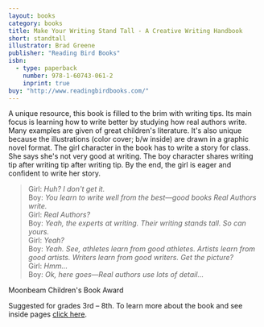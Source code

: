 ```yaml
---
layout: books
category: books
title: Make Your Writing Stand Tall - A Creative Writing Handbook
short: standtall
illustrator: Brad Greene
publisher: "Reading Bird Books"
isbn:
  - type: paperback
    number: 978-1-60743-061-2
    inprint: true
buy: "http://www.readingbirdbooks.com/"
---
```


A unique resource, this book is filled to the brim with writing tips. Its main focus is learning how to write better by studying how real authors write. Many examples are given of great children's literature. It's also unique because the illustrations (color cover; b/w inside) are drawn in a graphic novel format. The girl character in the book has to write a story for class. She says she's not very good at writing. The boy character shares writing tip after writing tip after writing tip. By the end, the girl is eager and confident to write her story.

<blockquote class="standtall"><p2 class="excerpt">
Girl: <i>Huh? I don't get it. </i><br />
Boy: <i>You learn to write well from the best—good books Real Authors write. </i><br />
Girl: <i>Real Authors? </i><br />
Boy: <i>Yeah, the experts at writing. Their writing stands tall. So can yours. </i><br />
Girl: <i>Yeah? </i><br />
Boy: <i>Yeah. See, athletes learn from good athletes. Artists learn from good artists. Writers learn from good writers. Get the picture? </i><br />
Girl: <i>Hmm… </i><br />
Boy: <i>Ok, here goes—Real authors use lots of detail… </i>
</p2></blockquote>

<p class="awards">
Moonbeam Children's Book Award
</p>

Suggested for grades 3rd – 8th. To learn more about the book and see inside pages <a href="http://www.readingbirdbooks.com/" target="_blank">click here</a>.